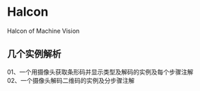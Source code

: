# Halcon
Halcon of Machine Vision

## 几个实例解析
01、一个用摄像头获取条形码并显示类型及解码的实例及每个步骤注解<br>
02、一个摄像头解码二维码的实例及分步骤注解
